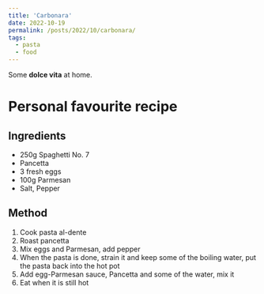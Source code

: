 ```yaml
---
title: 'Carbonara'
date: 2022-10-19
permalink: /posts/2022/10/carbonara/
tags:
  - pasta
  - food
---
```

Some **dolce vita** at home.


# Personal favourite recipe

## Ingredients
- 250g Spaghetti No. 7
- Pancetta
- 3 fresh eggs
- 100g Parmesan
- Salt, Pepper

## Method
1. Cook pasta al-dente
2. Roast pancetta
3. Mix eggs and Parmesan, add pepper
4. When the pasta is done, strain it and keep some of the boiling water, put the pasta back into the hot pot
5. Add egg-Parmesan sauce, Pancetta and some of the water, mix it
6. Eat when it is still hot
